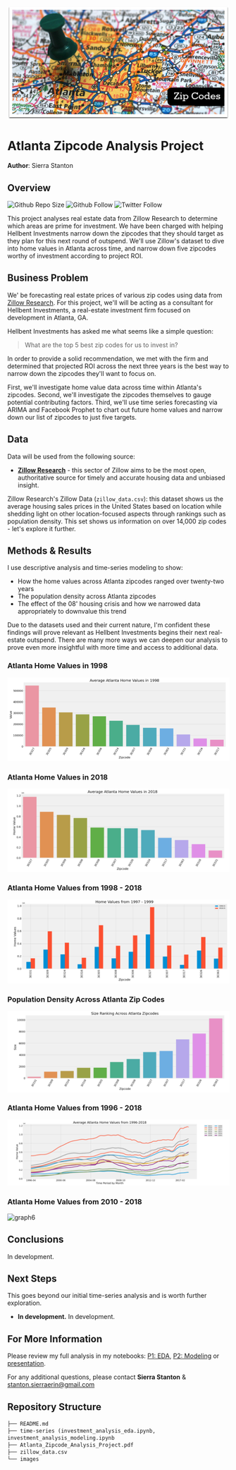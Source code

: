 ![Zip Codes](time-series/images/metro-atlanta-zip-codes-map.jpeg)

 
# Atlanta Zipcode Analysis Project

**Author**: Sierra Stanton

## Overview
![Github Repo Size](https://img.shields.io/github/repo-size/sierrafromcalifornia/dsc-phase-4-project?style=social)
![Github Follow](https://img.shields.io/github/followers/sierrafromcalifornia?style=social)
![Twitter Follow](https://img.shields.io/twitter/follow/sierrastanton?style=social)

This project analyses real estate data from Zillow Research to determine which areas are prime for investment. We have been charged with helping Hellbent Investments narrow down the zipcodes that they should target as they plan for this next round of outspend. We'll use Zillow's dataset to dive into home values in Atlanta across time, and narrow down five zipcodes worthy of investment according to project ROI.

## Business Problem

We' be forecasting real estate prices of various zip codes using data from [Zillow Research](https://www.zillow.com/research/data/). For this project, we'll will be acting as a consultant for Hellbent Investments, a real-estate investment firm focused on development in Atlanta, GA.

Hellbent Investments has asked me what seems like a simple question:

> What are the top 5 best zip codes for us to invest in?

In order to provide a solid recommendation, we met with the firm and determined that projected ROI across the next three years is the best way to narrow down the zipcodes they'll want to focus on.

First, we'll investigate home value data across time within Atlanta's zipcodes. Second, we'll investigate the zipcodes themselves to gauge potential contributing factors. Third, we'll use time series forecasting via ARIMA and Facebook Prophet to chart out future home values and narrow down our list of zipcodes to just five targets.

## Data

Data will be used from the following source:
* __[Zillow Research](https://www.zillow.com/research/)__ - this sector of Zillow aims to be the most open, authoritative source for timely and accurate housing data and unbiased insight.

Zillow Research's Zillow Data (`zillow_data.csv`): this dataset shows us the average housing sales prices in the United States based on location while shedding light on other location-focused aspects through rankings such as population density. This set shows us information on over 14,000 zip codes - let's explore it further.

## Methods & Results

I use descriptive analysis and time-series modeling to show:
* How the home values across Atlanta zipcodes ranged over twenty-two years 
* The population density across Atlanta zipcodes
* The effect of the 08' housing crisis and how we narrowed data appropriately to downvalue this trend

Due to the datasets used and their current nature, I'm confident these findings will prove relevant as Hellbent Investments begins their next real-estate outspend. There are many more ways we can deepen our analysis to prove even more insightful with more time and access to additional data.

### Atlanta Home Values in 1998
![graph1](./time-series/images/viz_1.png)

### Atlanta Home Values in 2018
![graph2](./time-series/images/viz_2.png)

### Atlanta Home Values from 1998 - 2018
![graph3](./time-series/images/viz_3.png)

### Population Density Across Atlanta Zip Codes
![graph4](./time-series/images/viz_4.png)

### Atlanta Home Values from 1996 - 2018
![graph5](./time-series/images/viz_5.png)

### Atlanta Home Values from 2010 - 2018
![graph6](./time-series/images/vi_6.png)

## Conclusions

In development.

## Next Steps

This goes beyond our initial time-series analysis and is worth further exploration.

* **In development.** In development.

## For More Information

Please review my full analysis in my notebooks: [P1: EDA](./investment_analysis_eda.ipynb), [P2: Modeling](./investment_analysis_eda.ipynb) or [presentation](./Film_Analysis_Project.pdf).

For any additional questions, please contact **Sierra Stanton** & stanton.sierraerin@gmail.com

## Repository Structure

```
├── README.md
├── time-series (investment_analysis_eda.ipynb, investment_analysis_modeling.ipynb
├── Atlanta_Zipcode_Analysis_Project.pdf
├── zillow_data.csv
└── images
```
